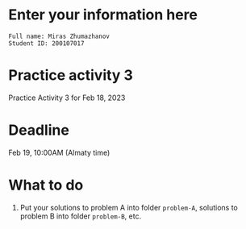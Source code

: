 # Enter your information here

```
Full name: Miras Zhumazhanov
Student ID: 200107017
```

# Practice activity 3

Practice Activity 3 for Feb 18, 2023

# Deadline

Feb 19, 10:00AM (Almaty time)

# What to do

1. Put your solutions to problem A into folder `problem-A`, solutions to problem B into folder `problem-B`, etc.
